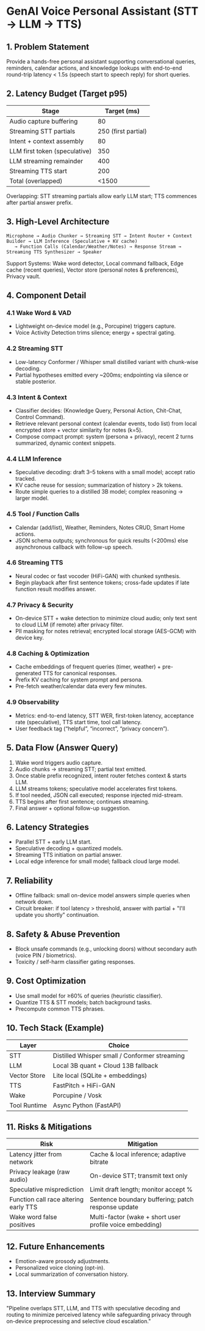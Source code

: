 # GenAI Voice Personal Assistant (STT → LLM → TTS)

## 1. Problem Statement
Provide a hands-free personal assistant supporting conversational queries, reminders, calendar actions, and knowledge lookups with end-to-end round-trip latency < 1.5s (speech start to speech reply) for short queries.

## 2. Latency Budget (Target p95)
| Stage | Target (ms) |
|-------|------------|
| Audio capture buffering | 80 |
| Streaming STT partials | 250 (first partial) |
| Intent + context assembly | 80 |
| LLM first token (speculative) | 350 |
| LLM streaming remainder | 400 |
| Streaming TTS start | 200 |
| Total (overlapped) | <1500 |

Overlapping: STT streaming partials allow early LLM start; TTS commences after partial answer prefix.

## 3. High-Level Architecture
```
Microphone → Audio Chunker → Streaming STT → Intent Router + Context Builder → LLM Inference (Speculative + KV cache)
   → Function Calls (Calendar/Weather/Notes) → Response Stream → Streaming TTS Synthesizer → Speaker
```
Support Systems: Wake word detector, Local command fallback, Edge cache (recent queries), Vector store (personal notes & preferences), Privacy vault.

## 4. Component Detail
### 4.1 Wake Word & VAD
- Lightweight on-device model (e.g., Porcupine) triggers capture.
- Voice Activity Detection trims silence; energy + spectral gating.

### 4.2 Streaming STT
- Low-latency Conformer / Whisper small distilled variant with chunk-wise decoding.
- Partial hypotheses emitted every ~200ms; endpointing via silence or stable posterior.

### 4.3 Intent & Context
- Classifier decides: (Knowledge Query, Personal Action, Chit-Chat, Control Command).
- Retrieve relevant personal context (calendar events, todo list) from local encrypted store + vector similarity for notes (k=5).
- Compose compact prompt: system (persona + privacy), recent 2 turns summarized, dynamic context snippets.

### 4.4 LLM Inference
- Speculative decoding: draft 3–5 tokens with a small model; accept ratio tracked.
- KV cache reuse for session; summarization of history > 2k tokens.
- Route simple queries to a distilled 3B model; complex reasoning → larger model.

### 4.5 Tool / Function Calls
- Calendar (add/list), Weather, Reminders, Notes CRUD, Smart Home actions.
- JSON schema outputs; synchronous for quick results (<200ms) else asynchronous callback with follow-up speech.

### 4.6 Streaming TTS
- Neural codec or fast vocoder (HiFi-GAN) with chunked synthesis.
- Begin playback after first sentence tokens; cross-fade updates if late function result modifies answer.

### 4.7 Privacy & Security
- On-device STT + wake detection to minimize cloud audio; only text sent to cloud LLM (if remote) after privacy filter.
- PII masking for notes retrieval; encrypted local storage (AES-GCM) with device key.

### 4.8 Caching & Optimization
- Cache embeddings of frequent queries (timer, weather) + pre-generated TTS for canonical responses.
- Prefix KV caching for system prompt and persona.
- Pre-fetch weather/calendar data every few minutes.

### 4.9 Observability
- Metrics: end-to-end latency, STT WER, first-token latency, acceptance rate (speculative), TTS start time, tool call latency.
- User feedback tag (“helpful”, “incorrect”, “privacy concern”).

## 5. Data Flow (Answer Query)
1. Wake word triggers audio capture.
2. Audio chunks → streaming STT; partial text emitted.
3. Once stable prefix recognized, intent router fetches context & starts LLM.
4. LLM streams tokens; speculative model accelerates first tokens.
5. If tool needed, JSON call executed; response injected mid-stream.
6. TTS begins after first sentence; continues streaming.
7. Final answer + optional follow-up suggestion.

## 6. Latency Strategies
- Parallel STT + early LLM start.
- Speculative decoding + quantized models.
- Streaming TTS initiation on partial answer.
- Local edge inference for small model; fallback cloud large model.

## 7. Reliability
- Offline fallback: small on-device model answers simple queries when network down.
- Circuit breaker: if tool latency > threshold, answer with partial + "I'll update you shortly" continuation.

## 8. Safety & Abuse Prevention
- Block unsafe commands (e.g., unlocking doors) without secondary auth (voice PIN / biometrics).
- Toxicity / self-harm classifier gating responses.

## 9. Cost Optimization
- Use small model for ≥60% of queries (heuristic classifier).
- Quantize TTS & STT models; batch background tasks.
- Precompute common TTS phrases.

## 10. Tech Stack (Example)
| Layer | Choice |
|-------|--------|
| STT | Distilled Whisper small / Conformer streaming |
| LLM | Local 3B quant + Cloud 13B fallback |
| Vector Store | Lite local (SQLite + embeddings) |
| TTS | FastPitch + HiFi-GAN |
| Wake | Porcupine / Vosk |
| Tool Runtime | Async Python (FastAPI) |

## 11. Risks & Mitigations
| Risk | Mitigation |
|------|-----------|
| Latency jitter from network | Cache & local inference; adaptive bitrate |
| Privacy leakage (raw audio) | On-device STT; transmit text only |
| Speculative misprediction | Limit draft length; monitor accept % |
| Function call race altering early TTS | Sentence boundary buffering; patch response update |
| Wake word false positives | Multi-factor (wake + short user profile voice embedding) |

## 12. Future Enhancements
- Emotion-aware prosody adjustments.
- Personalized voice cloning (opt-in).
- Local summarization of conversation history.

## 13. Interview Summary
"Pipeline overlaps STT, LLM, and TTS with speculative decoding and routing to minimize perceived latency while safeguarding privacy through on-device preprocessing and selective cloud escalation."

